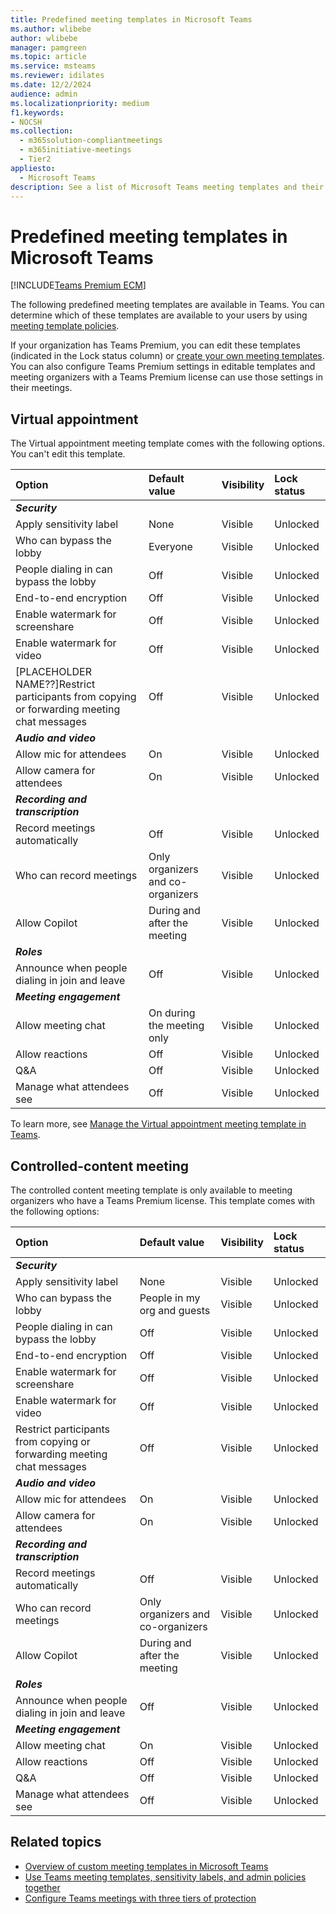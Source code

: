 ```yaml
---
title: Predefined meeting templates in Microsoft Teams
ms.author: wlibebe
author: wlibebe
manager: pamgreen
ms.topic: article
ms.service: msteams
ms.reviewer: idilates
ms.date: 12/2/2024
audience: admin
ms.localizationpriority: medium
f1.keywords:
- NOCSH
ms.collection: 
  - m365solution-compliantmeetings
  - m365initiative-meetings
  - Tier2
appliesto: 
  - Microsoft Teams
description: See a list of Microsoft Teams meeting templates and their settings.
---
```


# Predefined meeting templates in Microsoft Teams

[!INCLUDE[Teams Premium ECM](includes/teams-premium-ecm.md)]

The following predefined meeting templates are available in Teams. You can determine which of these templates are available to your users by using [meeting template policies](manage-meeting-templates.md).

If your organization has Teams Premium, you can edit these templates (indicated in the Lock status column) or [create your own meeting templates](create-custom-meeting-template.md). You can also configure Teams Premium settings in editable templates and meeting organizers with a Teams Premium license can use those settings in their meetings.

## Virtual appointment

The Virtual appointment meeting template comes with the following options. You can't edit this template.

|Option|Default value|Visibility|Lock status|
|:-----|:------------|:---------|:----------|
|***Security***||||
|Apply sensitivity label|None|Visible|Unlocked|
|Who can bypass the lobby|Everyone|Visible|Unlocked|
|People dialing in can bypass the lobby|Off|Visible|Unlocked|
|End-to-end encryption|Off|Visible|Unlocked|
|Enable watermark for screenshare|Off|Visible|Unlocked|
|Enable watermark for video|Off|Visible|Unlocked|
|[PLACEHOLDER NAME??]Restrict participants from copying or forwarding meeting chat messages|Off|Visible|Unlocked|
|***Audio and video***||||
|Allow mic for attendees|On|Visible|Unlocked|
|Allow camera for attendees|On|Visible|Unlocked|
|***Recording and transcription***||||
|Record meetings automatically|Off|Visible|Unlocked|
|Who can record meetings|Only organizers and co-organizers|Visible|Unlocked|
|Allow Copilot|During and after the meeting|Visible|Unlocked|
|***Roles***||||
|Announce when people dialing in join and leave|Off|Visible|Unlocked|
|***Meeting engagement***||||
|Allow meeting chat|On during the meeting only|Visible|Unlocked|
|Allow reactions|Off|Visible|Unlocked|
|Q&A|Off|Visible|Unlocked|
|Manage what attendees see|Off|Visible|Unlocked|

To learn more, see [Manage the Virtual appointment meeting template in Teams](virtual-appointment-meeting-template.md).

## Controlled-content meeting

The controlled content meeting template is only available to meeting organizers who have a Teams Premium license. This template comes with the following options:

|Option|Default value|Visibility|Lock status|
|:-----|:------------|:---------|:----------|
|***Security***||||
|Apply sensitivity label|None|Visible|Unlocked|
|Who can bypass the lobby|People in my org and guests|Visible|Unlocked|
|People dialing in can bypass the lobby|Off|Visible|Unlocked|
|End-to-end encryption|Off|Visible|Unlocked|
|Enable watermark for screenshare|Off|Visible|Unlocked|
|Enable watermark for video|Off|Visible|Unlocked|
|Restrict participants from copying or forwarding meeting chat messages|Off|Visible|Unlocked|
|***Audio and video***||||
|Allow mic for attendees|On|Visible|Unlocked|
|Allow camera for attendees|On|Visible|Unlocked|
|***Recording and transcription***||||
|Record meetings automatically|Off|Visible|Unlocked|
|Who can record meetings|Only organizers and co-organizers|Visible|Unlocked|
|Allow Copilot|During and after the meeting|Visible|Unlocked|
|***Roles***||||
|Announce when people dialing in join and leave|Off|Visible|Unlocked|
|***Meeting engagement***||||
|Allow meeting chat|On|Visible|Unlocked|
|Allow reactions|Off|Visible|Unlocked|
|Q&A|Off|Visible|Unlocked|
|Manage what attendees see|Off|Visible|Unlocked|

## Related topics

- [Overview of custom meeting templates in Microsoft Teams](custom-meeting-templates-overview.md)
- [Use Teams meeting templates, sensitivity labels, and admin policies together](meeting-templates-sensitivity-labels-policies.md)
- [Configure Teams meetings with three tiers of protection](configure-meetings-three-tiers-protection.md)
